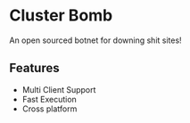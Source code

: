 # Cluster Bomb

An open sourced botnet for downing shit sites!

## Features

- Multi Client Support
- Fast Execution
- Cross platform

